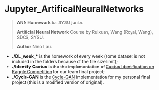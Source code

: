 # Jupyter_ArtificalNeuralNetworks



> **ANN Homework** for SYSU junior.
>
> **Artificial Neural Network** Course by Ruixuan, Wang (Royal, Wang), SDCS, SYSU.
>
> **Author** Nino Lau.



- **./DL_week_\*** is the homework of every week (some dataset is not included in the folders because of the file size limit);
- **./Identify Cactus** is the the implementation of [Cactus Identification on Kaggle Competition](https://www.kaggle.com/c/aerial-cactus-identification) for our team final project;
- **./Cycle-GAN** is the [Cycle-GAN](https://arxiv.org/pdf/1703.10593.pdf) implementation for my personal final project (this is a modified version of original).